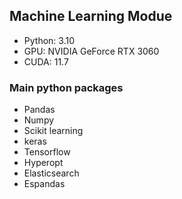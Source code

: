## Machine Learning Modue

- Python: 3.10
- GPU: NVIDIA GeForce RTX 3060
- CUDA: 11.7

### Main python packages

- Pandas
- Numpy
- Scikit learning
- keras
- Tensorflow
- Hyperopt
- Elasticsearch
- Espandas